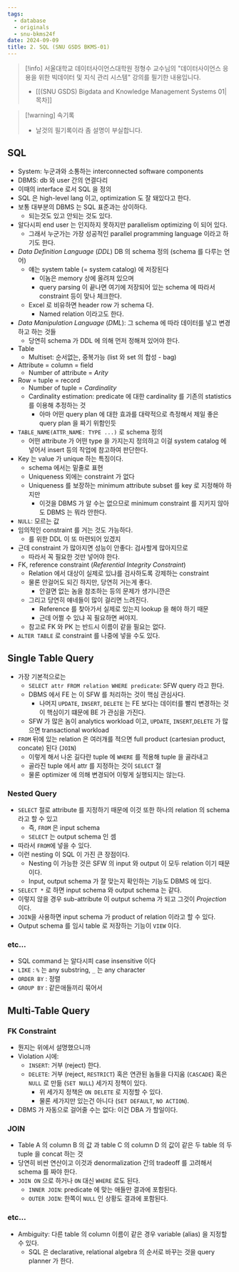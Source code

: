 ```yaml
---
tags:
  - database
  - originals
  - snu-bkms24f
date: 2024-09-09
title: 2. SQL (SNU GSDS BKMS-01)
---
```

> [!info] 서울대학교 데이터사이언스대학원 정형수 교수님의 "데이터사이언스 응용을 위한 빅데이터 및 지식 관리 시스템" 강의를 필기한 내용입니다.
> - [[(SNU GSDS) Bigdata and Knowledge Management Systems 01|목차]]

> [!warning] 속기록
> - 날것의 필기록이라 좀 설명이 부실합니다.

## SQL

- System: 누군과와 소통하는 interconnected software components
- DBMS: db 와 user 간의 연결다리
- 이때의 interface 로서 SQL 을 정의
- SQL 은 high-level lang 이고, optimization 도 잘 돼있다고 한다.
- 보통 대부분의 DBMS 는 SQL 표준과는 상이하다.
	- 되는것도 있고 안되는 것도 있다.
- 알다시피 end user 는 인지하지 못하지만 parallelism optimizing 이 되어 있다.
	- 그래서 누군가는 가장 성공적인 parallel programming language 이라고 하기도 한다.
- *Data Definition Language* (*DDL*) DB 의 schema 정의 (schema 를 다루는 언어)
	- 얘는 system table (= system catalog) 에 저장된다
		- 이놈은 memory 상에 올려져 있으며
		- query parsing 이 끝나면 여기에 저장되어 있는 schema 에 따라서 constraint 등이 맞나 체크한다.
	- Excel 로 비유하면 header row 가 schema 다.
		- Named relation 이라고도 한다.
- *Data Manipulation Language* (*DML*): 그 schema 에 따라 데이터를 넣고 변경하고 하는 것들
	- 당연히 schema 가 DDL 에 의해 먼저 정해져 있어야 한다.
- Table
	- Multiset: 순서없는, 중복가능 (list 와 set 의 합성 - bag)
- Attribute = column = field
	- Number of attribute = *Arity*
- Row = tuple = record
	- Number of tuple = *Cardinality*
	- Cardinality estimation: predicate 에 대한 cardinality 를 기존의 statistics 를 이용해 추정하는 것
		- 아마 어떤 query plan 에 대한 효과를 대략적으로 측정해서 제일 좋은 query plan 을 짜기 위함인듯
- `TABLE_NAME(ATTR_NAME: TYPE ...)` 로 schema 정의
	- 어떤 attribute 가 어떤 type 을 가지는지 정의하고 이걸 system catalog 에 넣어서 insert 등의 작업에 참고하여 판단한다.
- Key 는 value 가 unique 하는 특징이다.
	- schema 에서는 밑줄로 표현
	- Uniqueness 외에는 constraint 가 없다
	- Uniqueness 를 보장하는 minimum attribute subset 를 key 로 지정해야 하지만
		- 이것을 DBMS 가 알 수는 없으므로 minimum constraint 를 지키지 않아도 DBMS 는 뭐라 안한다.
- `NULL`: 모르는 값
- 임의적인 constraint 를 거는 것도 가능하다.
	- 를 위한 DDL 이 또 마련되어 있겠지
- 근데 constraint 가 많아지면 성능이 안좋다: 검사할게 많아지므로
	- 따라서 꼭 필요한 것만 넣어야 한다.
- FK, reference constraint (*Referential Integrity Constraint*)
	- Relation 에서 대상이 실제로 있냐를 검사하도록 강제하는 constraint
	- 물론 안걸어도 되긴 하지만, 당연히 거는게 좋다.
		- 안걸면 없는 놈을 참조하는 등의 문제가 생기니깐은
	- 그리고 당연히 얘네들이 많이 걸리면 느려진다.
		- Reference 를 찾아가서 실제로 있는지 lookup 을 해야 하기 때문
		- 근데 어쩔 수 있냐 꼭 필요하면 써야지.
	- 참고로 FK 와 PK 는 반드시 이름이 같을 필요는 없다.
- `ALTER TABLE` 로 constraint 를 나중에 넣을 수도 있다.

## Single Table Query

- 가장 기본적으로는
	- `SELECT attr FROM relation WHERE predicate`: SFW query 라고 한다.
	- DBMS 에서 FE 는 이 SFW 를 처리하는 것이 핵심 관심사다.
		- 나머지 `UPDATE`, `INSERT`, `DELETE` 는 FE 보다는 데이터를 빨리 변경하는 것이 핵심이기 떄문에 BE 가 관심을 가진다.
	- SFW 가 많은 놈이 analytics workload 이고, `UPDATE`, `INSERT`,`DELETE` 가 많으면 transactional workload
- `FROM` 뒤에 있는 relation 은 여러개를 적으면 full product (cartesian product, concate) 된다 (`JOIN`)
	- 이렇게 해서 나온 길다란 tuple 에 `WHERE` 를 적용해 tuple 을 골라내고
	- 골라진 tuple 에서 attr 를 지정하는 것이 `SELECT` 절
	- 물론 optimizer 에 의해 변경되어 이렇게 실행되지는 않는다.

### Nested Query

- `SELECT` 절로 attribute 를 지정하기 때문에 이것 또한 하나의 relation 의 schema 라고 할 수 있고
	- 즉, `FROM` 은 input schema
	- `SELECT` 는 output schema 인 셈
- 따라서 `FROM`에 넣을 수 있다.
- 이런 nesting 이 SQL 이 가진 큰 장점이다.
	- Nesting 이 가능한 것은 SFW 의 input 와 output 이 모두 relation 이기 때문이다.
	- Input, output schema 가 잘 맞는지 확인하는 기능도 DBMS 에 있다.
- `SELECT *` 로 하면 input schema 와 output schema 는 같다.
- 이렇지 않을 경우 sub-attribute 이 output schema 가 되고 그것이 *Projection* 이다.
- `JOIN`을 사용하면 input schema 가 product of relation 이라고 할 수 있다.
- Output schema 를 임시 table 로 저장하는 기능이 `VIEW` 이다.

### etc…

- SQL command 는 알다시피 case insensitive 이다
- `LIKE` : `%` 는 any substring, `_` 는 any character
- `ORDER BY` : 정렬
- `GROUP BY` : 같은애들끼리 묶어서

## Multi-Table Query

### FK Constraint

- 뭔지는 위에서 설명했으니까
- Violation 시에:
	- `INSERT`: 거부 (reject) 한다.
	- `DELETE`: 거부 (reject, `RESTRICT`) 혹은 연관된 놈들을 다지움 (`CASCADE`) 혹은 `NULL` 로 만듦 (`SET NULL`) 세가지 정책이 있다.
		- 위 세가지 정책은 `ON DELETE` 로 지정할 수 있다.
		- 물론 세가지만 있는건 아니다 (`SET DEFAULT`, `NO ACTION`).
- DBMS 가 자동으로 걸어줄 수는 없다: 이건 DBA 가 할일이다.

### JOIN

- Table A 의 column B 의 값 과 table C 의 column D 의 값이 같은 두 table 의 두 tuple 을 concat 하는 것
- 당연히 비싼 연산이고 이것과 denormalization 간의 tradeoff 를 고려해서 schema 를 짜야 한다.
- `JOIN ON` 으로 하거나 `ON` 대신 `WHERE` 로도 된다.
	- `INNER JOIN`: predicate 에 맞는 애들만 결과에 포함된다.
	- `OUTER JOIN`: 한쪽이 `NULL` 인 상황도 결과에 포함된다.

### etc…

- Ambiguity: 다른 table 의 column 이름이 같은 경우 variable (alias) 을 지정할 수 있다.
	- SQL 은 declarative, relational algebra 의 순서로 바꾸는 것을 query planner 가 한다.
